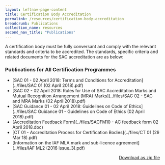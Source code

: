 ```yaml
---
layout: leftnav-page-content
title: Certification Body Accreditation
permalink: /resources/certification-body-accreditation
breadcrumb: Publications
collection_name: resources
second_nav_title: "Publications"
---
```


A certification body must be fully conversant and comply with the relevant standards and criteria to be accredited. The standards, specific criteria and related documents for the SAC accreditation are as below:

### Publications for All Certification Programmes

* [SAC 01 - 02 April 2018: Terms and Conditions for Accreditation](../files/SAC 01 (02 April 2018).pdf)
* [SAC 02 - 02 April 2018: Rules for Use of SAC Accreditation Marks and Mutual Recognition Arrangement (MRA) Marks](../files/SAC 02 - SAC and MRA Marks (02 April 2018).pdf)
* [SAC Guidance 01 - 02 April 2018: Guidelines on Code of Ethics](../files/SAC Guidance 01 - Guidelines on Code of Ethics (02 April 2018).pdf) 
* [Accreditation Feedback Form](../files/SACFM10 - AC feedback form 02 April 2018.doc)
* [CT 01 - Accreditation Process for Certification Bodies](../files/CT 01 (29 Mar 18).pdf)
* [Information on the IAF MLA mark and sub-licence agreement](../files/IAF ML2 (2016 Issue_3).pdf) 

<p style="text-align:right;"><a href="../files/sac_certification_programmes_publications.zip" download>Download as zip file</a></p>
